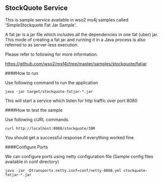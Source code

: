 StockQuote Service
------------------

This is sample service available in wso2 ms4j samples called 'SimpleStockquote Fat Jar Sample'. 

A fat jar is a jar file which includes all the dependencies in one fat (uber) jar. 
This mode of creating a fat jar and running it in a Java process is also referred to as server-less execution.


Please refer to following for more information.
  
  https://github.com/wso2/msf4j/tree/master/samples/stockquote/fatjar
    

####How to run

Use following command to run the application

```
java -jar target/stockquote-fatjar-*.jar
```

This will start a service which listen for http traffic over port 8080


####How to test the sample 

Use following cURL commands.

```
curl http://localhost:8080/stockquote/IBM
```

You should get a successful response if everything worked fine.


####Configure Ports


We can configure ports using  netty configuration file (Sample config files available in conf directory)

```
java -jar -Dtransports.netty.conf=conf/netty-8080.yml stockquote-fatjar-*.jar
```
